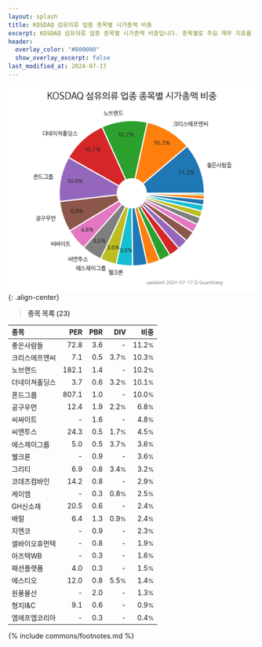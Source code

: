 ```yaml
---
layout: splash
title: KOSDAQ 섬유의류 업종 종목별 시가총액 비중
excerpt: KOSDAQ 섬유의류 업종 종목별 시가총액 비중입니다. 종목별로 주요 재무 지표를 함께 표시합니다.
header:
  overlay_color: "#800000"
  show_overlay_excerpt: false
last_modified_at: 2024-07-17
---
```



![KOSDAQ 섬유의류 업종 종목별 시가총액 비중](/stats/sector/images/kosdaq_업종_섬유의류_종목.png){: .align-center}


> **종목 목록 (23)**<a id="list"></a>

| **종목** | **PER** | **PBR** | **DIV** | **비중** |
| :------- | ------: | ------: | ------: | -------: |
| 좋은사람들 | 72.8 | 3.6 | - | 11.2<small>%</small> |
| 크리스에프앤씨 | 7.1 | 0.5 | 3.7<small>%</small> | 10.3<small>%</small> |
| 노브랜드 | 182.1 | 1.4 | - | 10.2<small>%</small> |
| 더네이쳐홀딩스 | 3.7 | 0.6 | 3.2<small>%</small> | 10.1<small>%</small> |
| 폰드그룹 | 807.1 | 1.0 | - | 10.0<small>%</small> |
| 공구우먼 | 12.4 | 1.9 | 2.2<small>%</small> | 6.8<small>%</small> |
| 씨싸이트 | - | 1.6 | - | 4.8<small>%</small> |
| 씨앤투스 | 24.3 | 0.5 | 1.7<small>%</small> | 4.5<small>%</small> |
| 에스제이그룹 | 5.0 | 0.5 | 3.7<small>%</small> | 3.6<small>%</small> |
| 웰크론 | - | 0.9 | - | 3.6<small>%</small> |
| 그리티 | 6.9 | 0.8 | 3.4<small>%</small> | 3.2<small>%</small> |
| 코데즈컴바인 | 14.2 | 0.8 | - | 2.9<small>%</small> |
| 케이엠 | - | 0.3 | 0.8<small>%</small> | 2.5<small>%</small> |
| GH신소재 | 20.5 | 0.6 | - | 2.4<small>%</small> |
| 배럴 | 6.4 | 1.3 | 0.9<small>%</small> | 2.4<small>%</small> |
| 지엔코 | - | 0.9 | - | 2.3<small>%</small> |
| 셀바이오휴먼텍 | - | 0.8 | - | 1.9<small>%</small> |
| 아즈텍WB | - | 0.3 | - | 1.6<small>%</small> |
| 패션플랫폼 | 4.0 | 0.3 | - | 1.5<small>%</small> |
| 에스티오 | 12.0 | 0.8 | 5.5<small>%</small> | 1.4<small>%</small> |
| 원풍물산 | - | 2.0 | - | 1.3<small>%</small> |
| 형지I&C | 9.1 | 0.6 | - | 0.9<small>%</small> |
| 엠에프엠코리아 | - | 0.3 | - | 0.4<small>%</small> |

{% include commons/footnotes.md %}